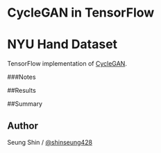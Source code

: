 # CycleGAN in TensorFlow
# NYU Hand Dataset

TensorFlow implementation of [CycleGAN](https://arxiv.org/pdf/1703.10593.pdf).


###Notes

##Results

##Summary


## Author

Seung Shin / [@shinseung428](http://shinseung428.github.io)


